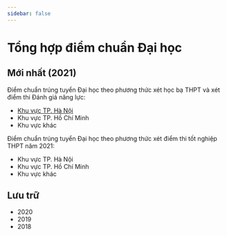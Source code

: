 ```yaml
---
sidebar: false
---
```


# Tổng hợp điểm chuẩn Đại học

## Mới nhất (2021)
Điểm chuẩn trúng tuyển Đại học theo phương thức xét học bạ THPT và xét điểm thi Đánh giá năng lực:
- [Khu vực TP. Hà Nội](2021/hanoi/README.md)
- Khu vực TP. Hồ Chí Minh
- Khu vực khác

Điểm chuẩn trúng tuyển Đại học theo phương thức xét điểm thi tốt nghiệp THPT năm 2021:
- Khu vực TP. Hà Nội
- Khu vực TP. Hồ Chí Minh
- Khu vực khác

## Lưu trữ
- 2020
- 2019
- 2018